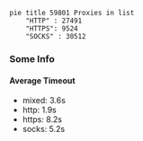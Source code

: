 
```mermaid
pie title 59801 Proxies in list
    "HTTP" : 27491
    "HTTPS": 9524
    "SOCKS" : 30512
```

### Some Info
#### Average Timeout

- mixed: 3.6s
- http: 1.9s
- https: 8.2s
- socks: 5.2s